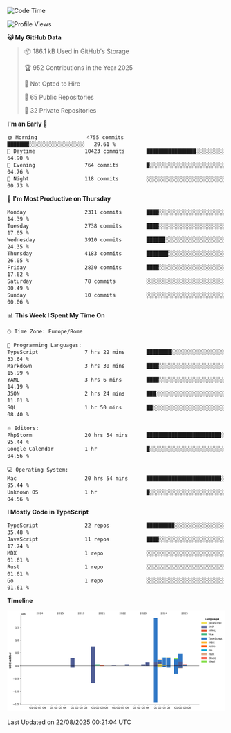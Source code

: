<!--START_SECTION:waka-->
![Code Time](http://img.shields.io/badge/Code%20Time-6%2C174%20hrs%204%20mins-blue)

![Profile Views](http://img.shields.io/badge/Profile%20Views-0-blue)

**🐱 My GitHub Data** 

> 📦 186.1 kB Used in GitHub's Storage 
 > 
> 🏆 952 Contributions in the Year 2025
 > 
> 🚫 Not Opted to Hire
 > 
> 📜 65 Public Repositories 
 > 
> 🔑 32 Private Repositories 
 > 
**I'm an Early 🐤** 

```text
🌞 Morning                4755 commits        ███████░░░░░░░░░░░░░░░░░░   29.61 % 
🌆 Daytime                10423 commits       ████████████████░░░░░░░░░   64.90 % 
🌃 Evening                764 commits         █░░░░░░░░░░░░░░░░░░░░░░░░   04.76 % 
🌙 Night                  118 commits         ░░░░░░░░░░░░░░░░░░░░░░░░░   00.73 % 
```
📅 **I'm Most Productive on Thursday** 

```text
Monday                   2311 commits        ████░░░░░░░░░░░░░░░░░░░░░   14.39 % 
Tuesday                  2738 commits        ████░░░░░░░░░░░░░░░░░░░░░   17.05 % 
Wednesday                3910 commits        ██████░░░░░░░░░░░░░░░░░░░   24.35 % 
Thursday                 4183 commits        ███████░░░░░░░░░░░░░░░░░░   26.05 % 
Friday                   2830 commits        ████░░░░░░░░░░░░░░░░░░░░░   17.62 % 
Saturday                 78 commits          ░░░░░░░░░░░░░░░░░░░░░░░░░   00.49 % 
Sunday                   10 commits          ░░░░░░░░░░░░░░░░░░░░░░░░░   00.06 % 
```


📊 **This Week I Spent My Time On** 

```text
🕑︎ Time Zone: Europe/Rome

💬 Programming Languages: 
TypeScript               7 hrs 22 mins       ████████░░░░░░░░░░░░░░░░░   33.64 % 
Markdown                 3 hrs 30 mins       ████░░░░░░░░░░░░░░░░░░░░░   15.99 % 
YAML                     3 hrs 6 mins        ████░░░░░░░░░░░░░░░░░░░░░   14.19 % 
JSON                     2 hrs 24 mins       ███░░░░░░░░░░░░░░░░░░░░░░   11.01 % 
SQL                      1 hr 50 mins        ██░░░░░░░░░░░░░░░░░░░░░░░   08.40 % 

🔥 Editors: 
PhpStorm                 20 hrs 54 mins      ████████████████████████░   95.44 % 
Google Calendar          1 hr                █░░░░░░░░░░░░░░░░░░░░░░░░   04.56 % 

💻 Operating System: 
Mac                      20 hrs 54 mins      ████████████████████████░   95.44 % 
Unknown OS               1 hr                █░░░░░░░░░░░░░░░░░░░░░░░░   04.56 % 
```

**I Mostly Code in TypeScript** 

```text
TypeScript               22 repos            █████████░░░░░░░░░░░░░░░░   35.48 % 
JavaScript               11 repos            ████░░░░░░░░░░░░░░░░░░░░░   17.74 % 
MDX                      1 repo              ░░░░░░░░░░░░░░░░░░░░░░░░░   01.61 % 
Rust                     1 repo              ░░░░░░░░░░░░░░░░░░░░░░░░░   01.61 % 
Go                       1 repo              ░░░░░░░░░░░░░░░░░░░░░░░░░   01.61 % 
```



**Timeline**

![Lines of Code chart](https://raw.githubusercontent.com/frnwtr/frnwtr/main/assets/bar_graph.png)


 Last Updated on 22/08/2025 00:21:04 UTC
<!--END_SECTION:waka-->
